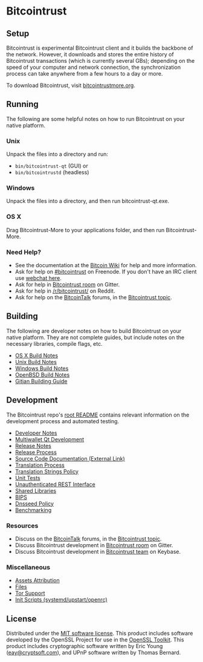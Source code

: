 Bitcointrust
=============

Setup
---------------------
Bitcointrust is experimental Bitcointrust client and it builds the backbone of the network. However, it downloads and stores the entire history of Bitcointrust transactions (which is currently several GBs); depending on the speed of your computer and network connection, the synchronization process can take anywhere from a few hours to a day or more.

To download Bitcointrust, visit [bitcointrustmore.org](https://bitcointrustmore.org).

Running
---------------------
The following are some helpful notes on how to run Bitcointrust on your native platform.

### Unix

Unpack the files into a directory and run:

- `bin/bitcointrust-qt` (GUI) or
- `bin/bitcointrustd` (headless)

### Windows

Unpack the files into a directory, and then run bitcointrust-qt.exe.

### OS X

Drag Bitcointrust-More to your applications folder, and then run Bitcointrust-More.

### Need Help?

* See the documentation at the [Bitcoin Wiki](https://en.bitcoin.it/wiki/Main_Page)
for help and more information.
* Ask for help on [#bitcointrust](http://webchat.freenode.net?channels=bitcointrust) on Freenode. If you don't have an IRC client use [webchat here](http://webchat.freenode.net?channels=bitcointrust).
* Ask for help in [Bitcointrust room](https://gitter.im/Bitcointrust_Hub) on Gitter.
* Ask for help in [/r/bitcointrust/](https://nm.reddit.com/r/bitcointrust/) on Reddit.
* Ask for help on the [BitcoinTalk](https://bitcointalk.org/) forums, in the [Bitcointrust topic](https://bitcointalk.org/index.php?topic=3017838.new#new).

Building
---------------------
The following are developer notes on how to build Bitcointrust on your native platform. They are not complete guides, but include notes on the necessary libraries, compile flags, etc.

- [OS X Build Notes](build-osx.md)
- [Unix Build Notes](build-unix.md)
- [Windows Build Notes](build-windows.md)
- [OpenBSD Build Notes](build-openbsd.md)
- [Gitian Building Guide](gitian-building.md)

Development
---------------------
The Bitcointrust repo's [root README](/README.md) contains relevant information on the development process and automated testing.

- [Developer Notes](developer-notes.md)
- [Multiwallet Qt Development](multiwallet-qt.md)
- [Release Notes](release-notes.md)
- [Release Process](release-process.md)
- [Source Code Documentation (External Link)](https://dev.visucore.com/bitcoin/doxygen/)
- [Translation Process](translation_process.md)
- [Translation Strings Policy](translation_strings_policy.md)
- [Unit Tests](unit-tests.md)
- [Unauthenticated REST Interface](REST-interface.md)
- [Shared Libraries](shared-libraries.md)
- [BIPS](bips.md)
- [Dnsseed Policy](dnsseed-policy.md)
- [Benchmarking](benchmarking.md)

### Resources
* Discuss on the [BitcoinTalk](https://bitcointalk.org/) forums, in the [Bitcointrust topic](https://bitcointalk.org/index.php?topic=3017838.new#new).
* Discuss Bitcointrust development in [Bitcointrust room](https://gitter.im/Bitcointrust_Hub) on Gitter.
* Discuss Bitcointrust development in [Bitcointrust team](https://keybase.io/team/bitcointrust) on Keybase.

### Miscellaneous
- [Assets Attribution](assets-attribution.md)
- [Files](files.md)
- [Tor Support](tor.md)
- [Init Scripts (systemd/upstart/openrc)](init.md)

License
---------------------
Distributed under the [MIT software license](http://www.opensource.org/licenses/mit-license.php).
This product includes software developed by the OpenSSL Project for use in the [OpenSSL Toolkit](https://www.openssl.org/). This product includes
cryptographic software written by Eric Young ([eay@cryptsoft.com](mailto:eay@cryptsoft.com)), and UPnP software written by Thomas Bernard.
